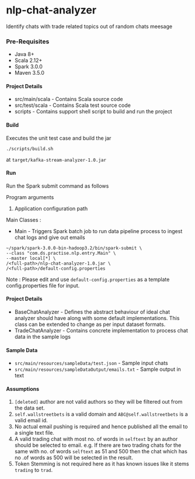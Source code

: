 # nlp-chat-analyzer
Identify chats with trade related topics out of random chats meesage

### Pre-Requisites
* Java 8+
* Scala 2.12+
* Spark 3.0.0
* Maven 3.5.0

#### Project Details
* src/main/scala - Contains Scala source code
* src/test/scala - Contains Scala test source code  
* scripts - Contains support shell script to build and run the project


#### Build
Executes the unit test case and build the jar 
```shell script
./scripts/build.sh
```
at 
`target/kafka-stream-analyzer-1.0.jar`


#### Run
Run the Spark submit command as follows

Program arguments
1. Application configuration path

Main Classes :
* Main  - Triggers Spark batch job to run data pipeline process to ingest chat logs and give out emails
```shell script
~/spark/spark-3.0.0-bin-hadoop3.2/bin/spark-submit \
--class "com.ds.practise.nlp.entry.Main" \
--master local[*] \
/<full-path>/nlp-chat-analyzer-1.0.jar \
/<full-path>/default-config.properties
```

Note : Please edit and use `default-config.properties` as a template config.properties file for input.

#### Project Details
* BaseChatAnalyzer - Defines the abstract behaviour of ideal chat analyzer should have along with some default implementations.
This class can be extended to change as per input dataset formats.
* TradeChatAnalyzer - Contains concrete implementation to process chat data in the sample logs

#### Sample Data 
* `src/main/resources/sampleData/test.json` - Sample input chats
* `src/main/resources/sampleDataOutput/emails.txt` - Sample output in text
  
#### Assumptions
1. `[deleted]` author are not valid authors so they will be filtered out from the data set.
2. `self.wallstreetbets` is a valid domain and `ABC@self.wallstreetbets` is a valid email id.
3. No actual email pushing is required and hence published all the email to a single text file.
4. A valid trading chat with most no. of words in `selftext` by an author should be selected to email.
e.g. If there are two trading chats for the same with no. of words `selftext` as 51 and 500 then the chat which has no .of words as 500 will 
be selected in the result.
5. Token Stemming is not required here as it has known issues like it stems `trading` to `trad`.    
